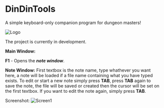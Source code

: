 # DinDinTools
A simple keyboard-only companion program for dungeon masters!

![Logo](http://i.imgur.com/RUWPP9N.png)

The project is currently in development.

**Main Window:**

**F1** - Opens the **_note window_**.

**Note Window:**
First textbox is the note name, type whathever you want here, a note will be loaded if a file name containing what you have typed exists.
To edit or start a new note simply press **TAB**, press **TAB** again to save the note, the file will be saved or created then the cursor will be set on the first textbox.
If you want to edit the note again, simply press **TAB**.

Screenshot:
![Screen1](http://i.imgur.com/D9Mcfjn.png)
